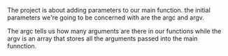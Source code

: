 The project is about adding parameters to our main function. the initial parameters we're going to be concerned with are the argc and argv.

The argc tells us how many arguments are there in our functions while the argv is an array that stores all the arguments passed into the main funnction.
